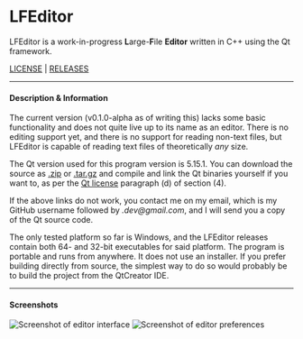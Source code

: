 # LFEditor
LFEditor is a work-in-progress **L**arge-**F**ile **Editor** written in C++ using the Qt framework.

[LICENSE](https://github.com/imxela/LFEditor/blob/master/LICENSE.md) | [RELEASES](https://github.com/imxela/LFEditor/releases)

---

#### Description & Information

The current version (v0.1.0-alpha as of writing this) lacks some basic functionality and does not quite live up to its name as an editor. There is no editing support yet, and there is no support for reading non-text files, but LFEditor is capable of reading text files of theoretically _any_ size.

The Qt version used for this program version is 5.15.1. You can download the source as [.zip](https://github.com/qt/qt5/archive/v5.15.1.zip) or [.tar.gz](https://github.com/qt/qt5/archive/v5.15.1.tar.gz) and compile and link the Qt binaries yourself if you want to, as per the [Qt license](https://doc.qt.io/qt-5/lgpl.html) paragraph (d) of section (4).

If the above links do not work, you contact me on my email, which is my GitHub username followed by _.dev@gmail.com_, and I will send you a copy of the Qt source code.

The only tested platform so far is Windows, and the LFEditor releases contain both 64- and 32-bit executables for said platform. The program is portable and runs from anywhere. It does not use an installer. If you prefer building directly from source, the simplest way to do so would probably be to build the project from the QtCreator IDE.

---

#### Screenshots

![Screenshot of editor interface](https://i.imgur.com/tjT8DQw.png)
![Screenshot of editor preferences](https://i.imgur.com/VTSK7od.png)
